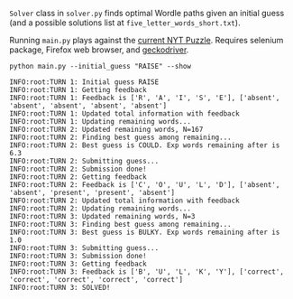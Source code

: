 `Solver` class in `solver.py` finds optimal Wordle paths given an initial guess (and a possible solutions list at `five_letter_words_short.txt`).

Running `main.py` plays against the [current NYT Puzzle](https://www.nytimes.com/games/wordle/index.html). Requires selenium package, Firefox web browser, and [geckodriver](https://github.com/mozilla/geckodriver/releases).

```
python main.py --initial_guess "RAISE" --show
```

```
INFO:root:TURN 1: Initial guess RAISE
INFO:root:TURN 1: Getting feedback
INFO:root:TURN 1: Feedback is ['R', 'A', 'I', 'S', 'E'], ['absent', 'absent', 'absent', 'absent', 'absent']
INFO:root:TURN 1: Updated total information with feedback
INFO:root:TURN 1: Updating remaining words...
INFO:root:TURN 2: Updated remaining words, N=167
INFO:root:TURN 2: Finding best guess among remaining...
INFO:root:TURN 2: Best guess is COULD. Exp words remaining after is 6.3
INFO:root:TURN 2: Submitting guess...
INFO:root:TURN 2: Submission done!
INFO:root:TURN 2: Getting feedback
INFO:root:TURN 2: Feedback is ['C', 'O', 'U', 'L', 'D'], ['absent', 'absent', 'present', 'present', 'absent']
INFO:root:TURN 2: Updated total information with feedback
INFO:root:TURN 2: Updating remaining words...
INFO:root:TURN 3: Updated remaining words, N=3
INFO:root:TURN 3: Finding best guess among remaining...
INFO:root:TURN 3: Best guess is BULKY. Exp words remaining after is 1.0
INFO:root:TURN 3: Submitting guess...
INFO:root:TURN 3: Submission done!
INFO:root:TURN 3: Getting feedback
INFO:root:TURN 3: Feedback is ['B', 'U', 'L', 'K', 'Y'], ['correct', 'correct', 'correct', 'correct', 'correct']
INFO:root:TURN 3: SOLVED!
```
